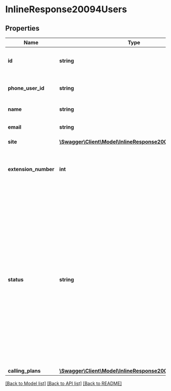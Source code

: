 # InlineResponse20094Users

## Properties
Name | Type | Description | Notes
------------ | ------------- | ------------- | -------------
**id** | **string** | Unique Identifier of the user (userId). | [optional] 
**phone_user_id** | **string** | Zoom Phone Identifier of the user. | [optional] 
**name** | **string** | Name of the user. | [optional] 
**email** | **string** | Email address of the user. | [optional] 
**site** | [**\Swagger\Client\Model\InlineResponse20094Site**](InlineResponse20094Site.md) |  | [optional] 
**extension_number** | **int** | Extension number assigned to the user&#39;s Zoom phone number. | [optional] 
**status** | **string** | Displays the status of the user&#39;s Zoom Phone license. The value can be either of the following:&lt;br&gt; &#x60;activate&#x60;: Active Zoom phone user.&lt;br&gt; &#x60;deactivate&#x60;: User with Zoom phone license disabled. This type of user can&#39;t make or receive calls. | [optional] 
**calling_plans** | [**\Swagger\Client\Model\InlineResponse20094CallingPlans[]**](InlineResponse20094CallingPlans.md) |  | [optional] 

[[Back to Model list]](../README.md#documentation-for-models) [[Back to API list]](../README.md#documentation-for-api-endpoints) [[Back to README]](../README.md)


